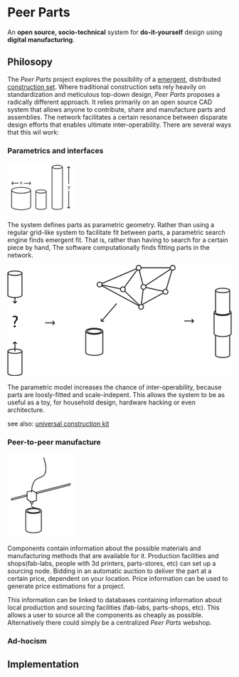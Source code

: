 # Peer Parts
An **open source, socio-technical** system for **do-it-yourself** design using **digital manufacturing**.


## Philosopy
The *Peer Parts* project explores the possibility of a [emergent](http://en.wikipedia.org/wiki/Emergence), distributed [construction set](http://en.wikipedia.org/wiki/Construction_set). Where traditional construction sets rely heavily on standardization and meticulous top-down design, *Peer Parts* proposes a radically different approach. It relies primarily on an open source CAD system that allows anyone to contribute, share and manufacture parts and assemblies. The network facilitates a certain resonance between disparate design efforts that enables ultimate inter-operability. There are several ways that this wil work:

### Parametrics and interfaces
![parametric](images/parametric.png "parametric")

The system defines parts as parametric geometry. Rather than using a regular grid-like system to facilitate fit between parts, a parametric search engine finds emergent fit. That is, rather than having to search for a certain piece by hand, The software computationally finds fitting parts in the network.

![interfaces](images/assemblyNetwork.png "interfaces")

The parametric model increases the chance of inter-operability, because parts are loosly-fitted and scale-indepent.
This allows the system to be as useful as a toy, for household design, hardware hacking or even architecture.

see also: [universal construction kit](http://fffff.at/free-universal-construction-kit/)

### Peer-to-peer manufacture
![3dprint](images/3dprint.png "3dprint")

Components contain information about the possible materials and manufacturing methods that are available for it.
Production facilities and shops(fab-labs, people with 3d printers, parts-stores, etc) can set up a sourcing node. Bidding in an automatic auction to deliver the part at a certain price, dependent on your location. Price information can be used to generate price estimations for a project.

This information can be linked to databases containing information about local production and sourcing facilities (fab-labs, parts-shops, etc). This allows a user to source all the components as cheaply as possible. Alternatively there could simply be a centralized *Peer Parts* webshop.

### Ad-hocism


## Implementation
